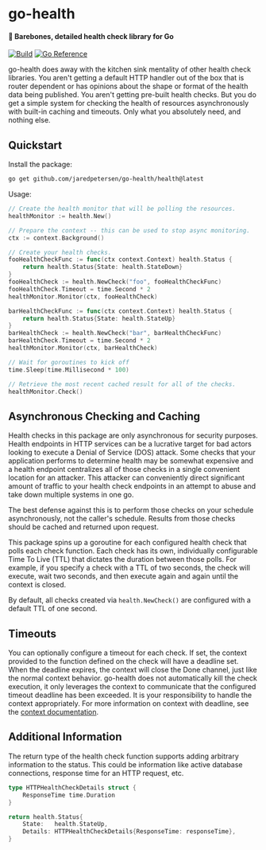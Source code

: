 # go-health
#### 🏥 Barebones, detailed health check library for Go
[![Build](https://github.com/jaredpetersen/go-health/actions/workflows/build.yaml/badge.svg)](https://github.com/jaredpetersen/go-health/actions/workflows/build.yaml)
[![Go Reference](https://pkg.go.dev/badge/github.com/jaredpetersen/go-health/health.svg)](https://pkg.go.dev/github.com/jaredpetersen/go-health/health)

go-health does away with the kitchen sink mentality of other health check libraries. You aren't getting a default HTTP
handler out of the box that is router dependent or has opinions about the shape or format of the health data being
published. You aren't getting pre-built health checks. But you do get a simple system for checking the health of
resources asynchronously with built-in caching and timeouts. Only what you absolutely need, and nothing else.

## Quickstart
Install the package:
```sh
go get github.com/jaredpetersen/go-health/health@latest
```

Usage:
```go
// Create the health monitor that will be polling the resources.
healthMonitor := health.New()

// Prepare the context -- this can be used to stop async monitoring.
ctx := context.Background()

// Create your health checks.
fooHealthCheckFunc := func(ctx context.Context) health.Status {
    return health.Status{State: health.StateDown}
}
fooHealthCheck := health.NewCheck("foo", fooHealthCheckFunc)
fooHealthCheck.Timeout = time.Second * 2
healthMonitor.Monitor(ctx, fooHealthCheck)

barHealthCheckFunc := func(ctx context.Context) health.Status {
    return health.Status{State: health.StateUp}
}
barHealthCheck := health.NewCheck("bar", barHealthCheckFunc)
barHealthCheck.Timeout = time.Second * 2
healthMonitor.Monitor(ctx, barHealthCheck)

// Wait for goroutines to kick off
time.Sleep(time.Millisecond * 100)

// Retrieve the most recent cached result for all of the checks.
healthMonitor.Check()
```

## Asynchronous Checking and Caching
Health checks in this package are only asynchronous for security purposes. Health endpoints in HTTP services can be a
lucrative target for bad actors looking to execute a Denial of Service (DOS) attack. Some checks that your application
performs to determine health may be somewhat expensive and a health endpoint centralizes all of those checks in a
single convenient location for an attacker. This attacker can conveniently direct significant amount of traffic to your
health check endpoints in an attempt to abuse and take down multiple systems in one go.

The best defense against this is to perform those checks on your schedule asynchronously, not the caller's schedule.
Results from those checks should be cached and returned upon request.

This package spins up a goroutine for each configured health check that polls each check function. Each check has its
own, individually configurable Time To Live (TTL) that dictates the duration between those polls. For example, if you
specify a check with a TTL of two seconds, the check will execute, wait two seconds, and then execute again and again
until the context is closed.

By default, all checks created via `health.NewCheck()` are configured with a default TTL of one second.

## Timeouts
You can optionally configure a timeout for each check. If set, the context provided to the function defined on the
check will have a deadline set. When the deadline expires, the context will close the Done channel, just like the
normal context behavior. go-health does not automatically kill the check execution, it only leverages the context
to communicate that the configured timeout deadline has been exceeded. It is your responsibility to handle the context
appropriately. For more information on context with deadline, see the
[context documentation](https://pkg.go.dev/context#WithDeadline).

## Additional Information
The return type of the health check function supports adding arbitrary information to the status. This could be
information like active database connections, response time for an HTTP request, etc.

```go
type HTTPHealthCheckDetails struct {
    ResponseTime time.Duration
}
```

```go
return health.Status{
    State:   health.StateUp,
    Details: HTTPHealthCheckDetails{ResponseTime: responseTime},
}
```
